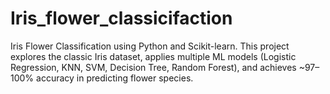 # Iris_flower_classicifaction
Iris Flower Classification using Python and Scikit-learn. This project explores the classic Iris dataset, applies multiple ML models (Logistic Regression, KNN, SVM, Decision Tree, Random Forest), and achieves ~97–100% accuracy in predicting flower species.
